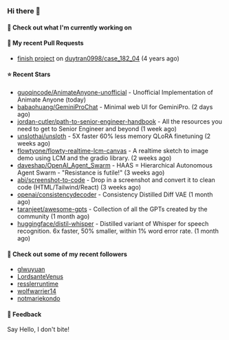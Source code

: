 ### Hi there 👋

#### 👷 Check out what I'm currently working on

#### 🔨 My recent Pull Requests

- [finish project](https://github.com/duytran0998/case_182_04/pull/1) on [duytran0998/case_182_04](https://github.com/duytran0998/case_182_04) (4 years ago)

#### ⭐ Recent Stars

- [guoqincode/AnimateAnyone-unofficial](https://github.com/guoqincode/AnimateAnyone-unofficial) - Unofficial Implementation of Animate Anyone (today)
- [babaohuang/GeminiProChat](https://github.com/babaohuang/GeminiProChat) - Minimal web UI for GeminiPro. (2 days ago)
- [jordan-cutler/path-to-senior-engineer-handbook](https://github.com/jordan-cutler/path-to-senior-engineer-handbook) - All the resources you need to get to Senior Engineer and beyond (1 week ago)
- [unslothai/unsloth](https://github.com/unslothai/unsloth) - 5X faster 60% less memory QLoRA finetuning (2 weeks ago)
- [flowtyone/flowty-realtime-lcm-canvas](https://github.com/flowtyone/flowty-realtime-lcm-canvas) - A realtime sketch to image demo using LCM and the gradio library.  (2 weeks ago)
- [daveshap/OpenAI_Agent_Swarm](https://github.com/daveshap/OpenAI_Agent_Swarm) - HAAS = Hierarchical Autonomous Agent Swarm - &#34;Resistance is futile!&#34; (3 weeks ago)
- [abi/screenshot-to-code](https://github.com/abi/screenshot-to-code) - Drop in a screenshot and convert it to clean code (HTML/Tailwind/React) (3 weeks ago)
- [openai/consistencydecoder](https://github.com/openai/consistencydecoder) - Consistency Distilled Diff VAE (1 month ago)
- [taranjeet/awesome-gpts](https://github.com/taranjeet/awesome-gpts) - Collection of all the GPTs created by the community (1 month ago)
- [huggingface/distil-whisper](https://github.com/huggingface/distil-whisper) - Distilled variant of Whisper for speech recognition. 6x faster, 50% smaller, within 1% word error rate. (1 month ago)

#### 👯 Check out some of my recent followers

- [glwuyuan](https://github.com/glwuyuan)
- [LordsanteVenus](https://github.com/LordsanteVenus)
- [resslerruntime](https://github.com/resslerruntime)
- [wolfwarrier14](https://github.com/wolfwarrier14)
- [notmariekondo](https://github.com/notmariekondo)

#### 💬 Feedback

Say Hello, I don't bite!